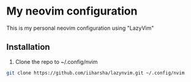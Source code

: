 # My neovim configuration

This is my personal neovim configuration using "LazyVim"

## Installation

1. Clone the repo to ~/.config/nvim

```bash
git clone https://github.com/iiharsha/lazynvim.git ~/.config/nvim
```
